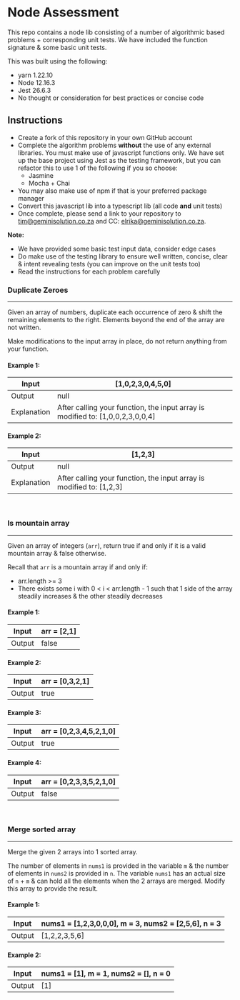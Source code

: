 # Node Assessment
This repo contains a node lib consisting of a number of algorithmic based problems + corresponding unit tests. We have included the function signature & some basic unit tests.

This was built using the following:
* yarn 1.22.10
* Node 12.16.3
* Jest 26.6.3
* No thought or consideration for best practices or concise code

## Instructions
* Create a fork of this repository in your own GitHub account
* Complete the algorithm problems **without** the use of any external libraries. You must make use of javascript functions only. We have set up the base project using Jest as the testing framework, but you can refactor this to use 1 of the following if you so choose:
    * Jasmine
    * Mocha + Chai
* You may also make use of npm if that is your preferred package manager
* Convert this javascript lib into a typescript lib (all code __and__ unit tests)
* Once complete, please send a link to your repository to tim@geminisolution.co.za and CC: elrika@geminisolution.co.za.

__Note:__
* We have provided some basic test input data, consider edge cases
* Do make use of the testing library to ensure well written, concise, clear & intent revealing tests (you can improve on the unit tests too)
* Read the instructions for each problem carefully

### **Duplicate Zeroes**
---------------------
Given an array of numbers, duplicate each occurrence of zero & shift the remaining elements to the right. Elements beyond the end of the array are not written.

Make modifications to the input array in place, do not return anything from your function.

#### Example 1:
|Input|[1,0,2,3,0,4,5,0]|
|-----|------------------|
|Output|null|
|Explanation|After calling your function, the input array is modified to: [1,0,0,2,3,0,0,4]|

#### Example 2:
|Input|[1,2,3]|
|-----|-------|
|Output|null|
|Explanation|After calling your function, the input array is modified to: [1,2,3]|

<br />

### **Is mountain array**
---------------------
Given an array of integers (`arr`), return true if and only if it is a valid mountain array & false otherwise.

Recall that `arr` is a mountain array if and only if:

* arr.length >= 3
* There exists some i with 0 < i < arr.length - 1 such that 1 side of the array steadily increases & the other steadily decreases

#### Example 1:
|Input|arr = [2,1]|
|-----|-----------|
|Output|false|

#### Example 2:
|Input|arr = [0,3,2,1]|
|-----|-----------|
|Output|true|

#### Example 3:
|Input|arr = [0,2,3,4,5,2,1,0]|
|-----|-----------|
|Output|true|

#### Example 4:
|Input|arr = [0,2,3,3,5,2,1,0]|
|-----|-----------|
|Output|false|

<br />

### **Merge sorted array**
----------------------
Merge the given 2 arrays into 1 sorted array.

The number of elements in `nums1` is provided in the variable `m` & the number of elements in `nums2` is provided in `n`. The variable `nums1` has an actual size of `n` + `m` & can hold all the elements when the 2 arrays are merged. Modify this array to provide the result.

#### Example 1:
|Input| nums1 = [1,2,3,0,0,0], m = 3, nums2 = [2,5,6], n = 3|
|-----|------------------|
|Output| [1,2,2,3,5,6]|

#### Example 2:
|Input|nums1 = [1], m = 1, nums2 = [], n = 0|
|-----|------------------|
|Output|[1]|
